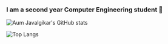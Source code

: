 ### I am a second year Computer Engineering student 👋

<!--
**AumJavalgikar/AumJavalgikar** is a ✨ _special_ ✨ repository because its `README.md` (this file) appears on your GitHub profile.

Here are some ideas to get you started:

- 🔭 I’m currently working on ...
- 🌱 I’m currently learning ...
- 👯 I’m looking to collaborate on ...
- 🤔 I’m looking for help with ...
- 💬 Ask me about ...
- 📫 How to reach me: ...
- 😄 Pronouns: ...
- ⚡ Fun fact: ...
-->

![Aum Javalgikar's GitHub stats](https://github-readme-stats.vercel.app/api?username=AumJavalgikar&show_icons=true&custom_title=Aum%20Javalgikar's%20GitHub%20stats&bg_color=45,4d8fac,76aac2)

![Top Langs](https://github-readme-stats.vercel.app/api/top-langs/?username=AumJavalgikar)
